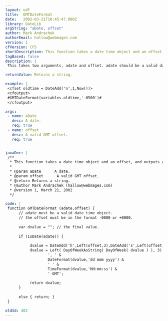 ```yaml
---
layout: udf
title:  GMTDateFormat
date:   2002-03-21T10:45:47.000Z
library: DateLib
argString: "aDate, offset"
author: Mark Andrachek
authorEmail: hallow@webmages.com
version: 1
cfVersion: CF5
shortDescription: This function takes a date time object and an offset, and outputs a GMT date/time formatted string.
tagBased: false
description: |
 This takes two arguments, adate and offset. adate should be a valid date/time object, and offset should be a valid GMT offset (formatted +0000 or -0000, for example, Eastern Standard Time is -0500). It will then output a valid GMT string. It's especially usefull to help prevent browser and proxy caching.

returnValue: Returns a string.

example: |
 <cfset oldtime = DateAdd('n',1,Now())>
 <cfoutput>
 #GMTDateFormat(variables.oldtime,'-0500')#
 </cfoutput>

args:
 - name: aDate
   desc: A date.
   req: true
 - name: offset
   desc: A valid GMT offset.
   req: true


javaDoc: |
 /**
  * This function takes a date time object and an offset, and outputs a GMT date/time formatted string.
  * 
  * @param aDate      A date. 
  * @param offset      A valid GMT offset. 
  * @return Returns a string. 
  * @author Mark Andrachek (hallow@webmages.com) 
  * @version 1, March 21, 2002 
  */

code: |
 function GMTDateFormat (adate,offset) {
      // adate must be a valid date time object.
      // the offset must be in the format -0000 or +0000.
      
      var dvalue = ""; // the final value.
      
      if (IsDate(adate)) {
           
           dvalue = DateAdd('h',Left(offset,3),DateAdd('s',Left(offset,1) & Right(offset,2),adate));
           dvalue = Left( DayOfWeekAsString( DayOfWeek( dvalue ) ), 3) & 
                   ', ' & 
                   DateFormat(dvalue,'dd mmm yyyy') &
                   ' ' &
                   TimeFormat(dvalue,'HH:mm:ss') &
                   ' GMT';
           
           return dvalue;
      }
      
      else { return; }
 }

oldId: 402
---
```


